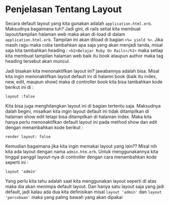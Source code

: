 # Penjelasan Tentang Layout

Secara default layout yang kita gunakan adalah `application.html.erb`. Maksudnya bagaimana tuh?
Jadi gini, di rails setial kita membuat layout/tampilan halaman web maka akan di-load di dalam `application.html.erb`. Tampilan ini akan diload di bagian `<%= yield %>`. Jika masih ragu maka coba tambahkan apa saja yang akan menjadi tanda, misal saja kita tambahkan heading : `<h2>Belajar Ruby On Rails</h2>` maka setiap kita membuat tampilan halaman web baik itu book ataupun author maka tag heading tersebut akan muncul.

Jadi bisakan kita menonaktifkan layout ini? jawabannya adalah bisa. Misal kita ingin menonaktifkan layout default ini di halamn book (baik itu index, new, edit, maupun show) maka di controller book kita bisa tambahkan kode berikut ini di :

```
layout :false
```

Kita bisa juga menghilangkan layout ini di bagian tertentu saja. Maksudnya dalah begini, misalkan kita ingin layout default ini tidak ditampilkan di halaman show edit tetapi bisa ditampilkan di halaman index. Maka kita hanya perlu menonaktifkan default layout ini pada method show dan edit dengan menambahkan kode berikut :

```
render layout: false
```

Kemudian bagaimana jika kita ingin memakai layout yang lain?? Misal nih kita ada layout dengan nama `admin.htm.erb`.
Untuk menggunakannya kita tinggal panggil layout-nya di controller dengan cara menambahkan kode seperti ini :

```
layout 'admin'
```

Yang perlu kita tahu adalah saat kita menggunakan layout seperti di atas maka dia akan menimpa default layout. Dan hanya satu layout saja yang jadi default, jadi kalau ada dua kita definisikan misal `layout 'admin'` dan `layout 'percobaan'` maka yang paling bawah yang akan dipakai
